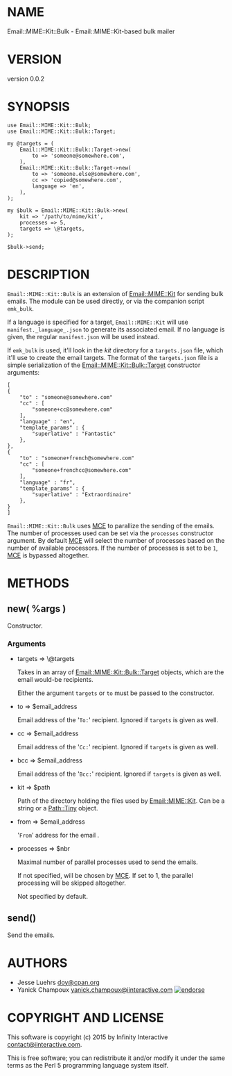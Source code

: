 # NAME

Email::MIME::Kit::Bulk - Email::MIME::Kit-based bulk mailer

# VERSION

version 0.0.2

# SYNOPSIS

    use Email::MIME::Kit::Bulk;
    use Email::MIME::Kit::Bulk::Target;

    my @targets = (
        Email::MIME::Kit::Bulk::Target->new(
            to => 'someone@somewhere.com',
        ),
        Email::MIME::Kit::Bulk::Target->new(
            to => 'someone.else@somewhere.com',
            cc => 'copied@somewhere.com',
            language => 'en',
        ),
    );

    my $bulk = Email::MIME::Kit::Bulk->new(
        kit => '/path/to/mime/kit',
        processes => 5,
        targets => \@targets,
    );

    $bulk->send;

# DESCRIPTION

`Email::MIME::Kit::Bulk` is an extension of [Email::MIME::Kit](https://metacpan.org/pod/Email::MIME::Kit) for sending
bulk emails. The module can be used directly, or via the 
companion script `emk_bulk`.

If a language is specified for a target, `Email::MIME::Kit` will use
`manifest._language_.json` to generate its associated email. If no language 
is given, the regular `manifest.json` will be used instead.

If `emk_bulk` is used, it'll look in the _kit_ directory for a
`targets.json` file, which it'll use to create the email targets.
The format of the `targets.json` file is a simple serialization of
the [Email::MIME::Kit::Bulk::Target](https://metacpan.org/pod/Email::MIME::Kit::Bulk::Target) constructor arguments:

    [
    {
        "to" : "someone@somewhere.com"
        "cc" : [
            "someone+cc@somewhere.com"
        ],
        "language" : "en",
        "template_params" : {
            "superlative" : "Fantastic"
        },
    },
    {
        "to" : "someone+french@somewhere.com"
        "cc" : [
            "someone+frenchcc@somewhere.com"
        ],
        "language" : "fr",
        "template_params" : {
            "superlative" : "Extraordinaire"
        },
    }
    ]

`Email::MIME::Kit::Bulk` uses [MCE](https://metacpan.org/pod/MCE) to parallize the sending of the emails.
The number of processes used can be set via the `processes` constructor 
argument.  By default [MCE](https://metacpan.org/pod/MCE) will select the number of processes based on
the number of available
processors. If the number of processes is set to be `1`, [MCE](https://metacpan.org/pod/MCE) is bypassed 
altogether.

# METHODS

## new( %args ) 

Constructor.

### Arguments

- targets => \\@targets

    Takes in an array of [Email::MIME::Kit::Bulk::Target](https://metacpan.org/pod/Email::MIME::Kit::Bulk::Target) objects,
    which are the email would-be recipients.

    Either the argument `targets` or `to` must be passed to the constructor.

- to => $email\_address

    Email address of the '`To:`' recipient. Ignored if `targets` is given as well.

- cc => $email\_address

    Email address of the '`Cc:`' recipient. Ignored if `targets` is given as well.

- bcc => $email\_address

    Email address of the '`Bcc:`' recipient. Ignored if `targets` is given as well.

- kit => $path

    Path of the directory holding the files used by [Email::MIME::Kit](https://metacpan.org/pod/Email::MIME::Kit).
    Can be a string or a [Path::Tiny](https://metacpan.org/pod/Path::Tiny) object.

- from => $email\_address

    '`From`' address for the email .

- processes => $nbr

    Maximal number of parallel processes used to send the emails.

    If not specified, will be chosen by [MCE](https://metacpan.org/pod/MCE).
    If set to 1, the parallel processing will be skipped
    altogether.

    Not specified by default.

## send()

Send the emails.

# AUTHORS

- Jesse Luehrs    <doy@cpan.org>
- Yanick Champoux <yanick.champoux@iinteractive.com> [![endorse](http://api.coderwall.com/yanick/endorsecount.png)](http://coderwall.com/yanick)

# COPYRIGHT AND LICENSE

This software is copyright (c) 2015 by Infinity Interactive <contact@iinteractive.com>.

This is free software; you can redistribute it and/or modify it under
the same terms as the Perl 5 programming language system itself.
